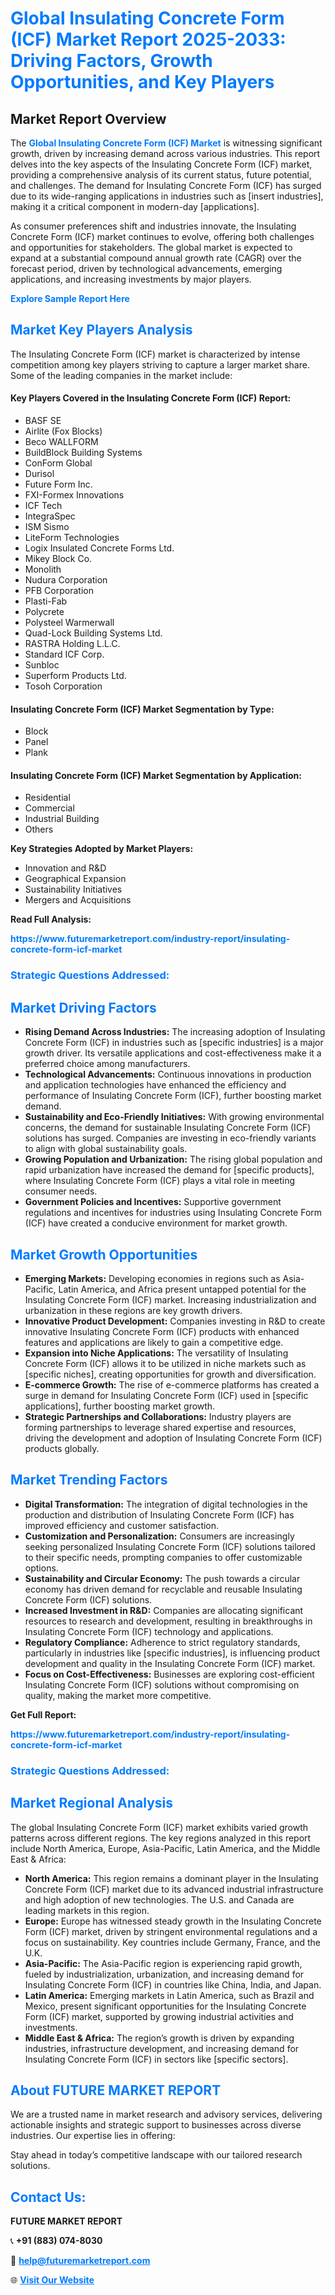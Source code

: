 <h1 style="color: #007BFF;">Global Insulating Concrete Form (ICF) Market Report 2025-2033: Driving Factors, Growth Opportunities, and Key Players</h1>

<section id="overview">
<h2>Market Report Overview</h2>
<p>The <a href="https://www.futuremarketreport.com/industry-report/insulating-concrete-form-icf-market" style="color: #007BFF; text-decoration: none;"><strong>Global Insulating Concrete Form (ICF) Market</strong></a> is witnessing significant growth, driven by increasing demand across various industries. This report delves into the key aspects of the Insulating Concrete Form (ICF) market, providing a comprehensive analysis of its current status, future potential, and challenges. The demand for Insulating Concrete Form (ICF) has surged due to its wide-ranging applications in industries such as [insert industries], making it a critical component in modern-day [applications].</p>
<p>As consumer preferences shift and industries innovate, the Insulating Concrete Form (ICF) market continues to evolve, offering both challenges and opportunities for stakeholders. The global market is expected to expand at a substantial compound annual growth rate (CAGR) over the forecast period, driven by technological advancements, emerging applications, and increasing investments by major players.</p>
</section>

<section id="overview">
<p><a href="https://www.futuremarketreport.com/request-sample/reportId=57528" style="color: #007BFF; text-decoration: none;"><strong>Explore Sample Report Here</strong></a></p>
</section>

<section id="key-players">
<h2 style="color: #007BFF;">Market Key Players Analysis</h2>
<p>The Insulating Concrete Form (ICF) market is characterized by intense competition among key players striving to capture a larger market share. Some of the leading companies in the market include:</p>
<h4>Key Players Covered in the Insulating Concrete Form (ICF) Report:</h4>
<ul><li>BASF SE</li><li>Airlite (Fox Blocks)</li><li>Beco WALLFORM</li><li>BuildBlock Building Systems</li><li>ConForm Global</li><li>Durisol</li><li>Future Form Inc.</li><li>FXI-Formex Innovations</li><li>ICF Tech</li><li>IntegraSpec</li><li>ISM Sismo</li><li>LiteForm Technologies</li><li>Logix Insulated Concrete Forms Ltd.</li><li>Mikey Block Co.</li><li>Monolith</li><li>Nudura Corporation</li><li>PFB Corporation</li><li>Plasti-Fab</li><li>Polycrete</li><li>Polysteel Warmerwall</li><li>Quad-Lock Building Systems Ltd.</li><li>RASTRA Holding L.L.C.</li><li>Standard ICF Corp.</li><li>Sunbloc</li><li>Superform Products Ltd.</li><li>Tosoh Corporation</li></ul>
<h4>Insulating Concrete Form (ICF) Market Segmentation by Type:</h4>
<ul><li>Block</li><li>Panel</li><li>Plank</li></ul>

<h4>Insulating Concrete Form (ICF) Market Segmentation by Application:</h4>
<ul><li>Residential</li><li>Commercial</li><li>Industrial Building</li><li>Others</li></ul>
<p><strong>Key Strategies Adopted by Market Players:</strong></p>
<ul>
<li>Innovation and R&D</li>
<li>Geographical Expansion</li>
<li>Sustainability Initiatives</li>
<li>Mergers and Acquisitions</li>
</ul>
</section>

<section>
<p><strong>Read Full Analysis: </strong></p><a href="https://www.futuremarketreport.com/industry-report/insulating-concrete-form-icf-market" style="color: #007BFF; text-decoration: none;"><strong>https://www.futuremarketreport.com/industry-report/insulating-concrete-form-icf-market</strong></a>
<h3 style="color: #007BFF;">Strategic Questions Addressed:</h3>
</section>

<section id="driving-factors">
<h2 style="color: #007BFF;">Market Driving Factors</h2>
<ul>
<li><strong>Rising Demand Across Industries:</strong> The increasing adoption of Insulating Concrete Form (ICF) in industries such as [specific industries] is a major growth driver. Its versatile applications and cost-effectiveness make it a preferred choice among manufacturers.</li>
<li><strong>Technological Advancements:</strong> Continuous innovations in production and application technologies have enhanced the efficiency and performance of Insulating Concrete Form (ICF), further boosting market demand.</li>
<li><strong>Sustainability and Eco-Friendly Initiatives:</strong> With growing environmental concerns, the demand for sustainable Insulating Concrete Form (ICF) solutions has surged. Companies are investing in eco-friendly variants to align with global sustainability goals.</li>
<li><strong>Growing Population and Urbanization:</strong> The rising global population and rapid urbanization have increased the demand for [specific products], where Insulating Concrete Form (ICF) plays a vital role in meeting consumer needs.</li>
<li><strong>Government Policies and Incentives:</strong> Supportive government regulations and incentives for industries using Insulating Concrete Form (ICF) have created a conducive environment for market growth.</li>
</ul>
</section>

<section id="growth-opportunities">
<h2 style="color: #007BFF;">Market Growth Opportunities</h2>
<ul>
<li><strong>Emerging Markets:</strong> Developing economies in regions such as Asia-Pacific, Latin America, and Africa present untapped potential for the Insulating Concrete Form (ICF) market. Increasing industrialization and urbanization in these regions are key growth drivers.</li>
<li><strong>Innovative Product Development:</strong> Companies investing in R&D to create innovative Insulating Concrete Form (ICF) products with enhanced features and applications are likely to gain a competitive edge.</li>
<li><strong>Expansion into Niche Applications:</strong> The versatility of Insulating Concrete Form (ICF) allows it to be utilized in niche markets such as [specific niches], creating opportunities for growth and diversification.</li>
<li><strong>E-commerce Growth:</strong> The rise of e-commerce platforms has created a surge in demand for Insulating Concrete Form (ICF) used in [specific applications], further boosting market growth.</li>
<li><strong>Strategic Partnerships and Collaborations:</strong> Industry players are forming partnerships to leverage shared expertise and resources, driving the development and adoption of Insulating Concrete Form (ICF) products globally.</li>
</ul>
</section>

<section id="trending-factors">
<h2 style="color: #007BFF;">Market Trending Factors</h2>
<ul>
<li><strong>Digital Transformation:</strong> The integration of digital technologies in the production and distribution of Insulating Concrete Form (ICF) has improved efficiency and customer satisfaction.</li>
<li><strong>Customization and Personalization:</strong> Consumers are increasingly seeking personalized Insulating Concrete Form (ICF) solutions tailored to their specific needs, prompting companies to offer customizable options.</li>
<li><strong>Sustainability and Circular Economy:</strong> The push towards a circular economy has driven demand for recyclable and reusable Insulating Concrete Form (ICF) solutions.</li>
<li><strong>Increased Investment in R&D:</strong> Companies are allocating significant resources to research and development, resulting in breakthroughs in Insulating Concrete Form (ICF) technology and applications.</li>
<li><strong>Regulatory Compliance:</strong> Adherence to strict regulatory standards, particularly in industries like [specific industries], is influencing product development and quality in the Insulating Concrete Form (ICF) market.</li>
<li><strong>Focus on Cost-Effectiveness:</strong> Businesses are exploring cost-efficient Insulating Concrete Form (ICF) solutions without compromising on quality, making the market more competitive.</li>
</ul>
</section>

<section>
<p><strong>Get Full Report: </strong></p><a href="https://www.futuremarketreport.com/industry-report/insulating-concrete-form-icf-market" style="color: #007BFF; text-decoration: none;"><strong>https://www.futuremarketreport.com/industry-report/insulating-concrete-form-icf-market</strong></a>
<h3 style="color: #007BFF;">Strategic Questions Addressed:</h3>
</section>


<section id="regional-analysis">
<h2 style="color: #007BFF;">Market Regional Analysis</h2>
<p>The global Insulating Concrete Form (ICF) market exhibits varied growth patterns across different regions. The key regions analyzed in this report include North America, Europe, Asia-Pacific, Latin America, and the Middle East & Africa:</p>
<ul>
<li><strong>North America:</strong> This region remains a dominant player in the Insulating Concrete Form (ICF) market due to its advanced industrial infrastructure and high adoption of new technologies. The U.S. and Canada are leading markets in this region.</li>
<li><strong>Europe:</strong> Europe has witnessed steady growth in the Insulating Concrete Form (ICF) market, driven by stringent environmental regulations and a focus on sustainability. Key countries include Germany, France, and the U.K.</li>
<li><strong>Asia-Pacific:</strong> The Asia-Pacific region is experiencing rapid growth, fueled by industrialization, urbanization, and increasing demand for Insulating Concrete Form (ICF) in countries like China, India, and Japan.</li>
<li><strong>Latin America:</strong> Emerging markets in Latin America, such as Brazil and Mexico, present significant opportunities for the Insulating Concrete Form (ICF) market, supported by growing industrial activities and investments.</li>
<li><strong>Middle East & Africa:</strong> The region’s growth is driven by expanding industries, infrastructure development, and increasing demand for Insulating Concrete Form (ICF) in sectors like [specific sectors].</li>
</ul>
</section>

<footer>
<h2 style="color: #007BFF;">About FUTURE MARKET REPORT</h2>
<p>We are a trusted name in market research and advisory services, delivering actionable insights and strategic support to businesses across diverse industries. Our expertise lies in offering:</p>

<p>Stay ahead in today’s competitive landscape with our tailored research solutions.</p>

<h2 style="color: #007BFF;">Contact Us:</h2>
<p><strong>FUTURE MARKET REPORT</strong></p>
<p>📞 <strong>+91 (883) 074-8030</strong></p>
<p>📧 <strong><a href="mailto:help@futuremarketreport.com" style="color: #007BFF;">help@futuremarketreport.com</a></strong></p>
<p>🌐 <strong><a href="https://www.futuremarketreport.com/" style="color: #007BFF;">Visit Our Website</a></strong></p>
</footer>